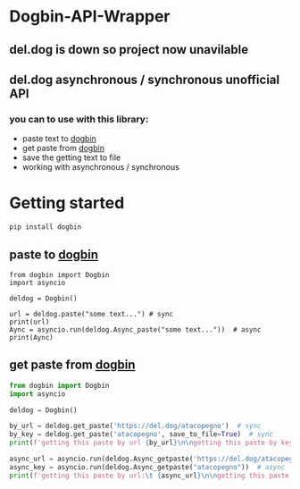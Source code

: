 # Dogbin-API-Wrapper

## del.dog is down **so project now unavilable**

## del.dog asynchronous / synchronous unofficial API

### you can to use with this library:

- paste text to [dogbin](https://del.dog/)
- get paste from [dogbin](https://del.dog/)
- save the getting text to file
- working with asynchronous / synchronous


Getting started
===============

``` 
pip install dogbin
```



paste to [dogbin](https://del.dog/)
-----------------

```python3
from dogbin import Dogbin
import asyncio

deldog = Dogbin()

url = deldog.paste("some text...") # sync
print(url)
Aync = asyncio.run(deldog.Async_paste("some text..."))  # async
print(Aync)
```

get paste from [dogbin](https://del.dog/)
-----------------------
```python
from dogbin import Dogbin
import asyncio

deldog = Dogbin()

by_url = deldog.get_paste('https://del.dog/atacopegno')  # sync
by_key = deldog.get_paste('atacopegno', save_to_file=True)  # sync
print(f'getting this paste by url {by_url}\n\ngetting this paste by key {by_key}')

async_url = asyncio.run(deldog.Async_getpaste('https://del.dog/atacopegno', save_to_file=True))  # async
async_key = asyncio.run(deldog.Async_getpaste("atacopegno"))  # async
print(f'getting this paste by url:\t {async_url}\n\ngetting this paste by key:\t {async_key}')
```
